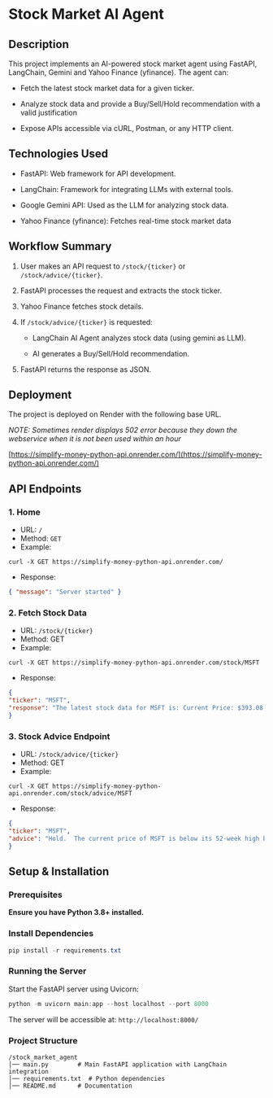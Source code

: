 # Stock Market AI Agent

## Description

This project implements an AI-powered stock market agent using FastAPI, LangChain, Gemini and Yahoo Finance (yfinance). The agent can:

* Fetch the latest stock market data for a given ticker.

* Analyze stock data and provide a Buy/Sell/Hold recommendation with a valid justification

* Expose APIs accessible via cURL, Postman, or any HTTP client.

## Technologies Used
* FastAPI: Web framework for API development.

* LangChain: Framework for integrating LLMs with external tools.

* Google Gemini API: Used as the LLM for analyzing stock data.

* Yahoo Finance (yfinance): Fetches real-time stock market data

## Workflow Summary
1. User makes an API request to `/stock/{ticker}` or `/stock/advice/{ticker}`.

2. FastAPI processes the request and extracts the stock ticker.

3. Yahoo Finance fetches stock details.

4. If `/stock/advice/{ticker}` is requested:

    * LangChain AI Agent analyzes stock data (using gemini as LLM).

    *  AI generates a Buy/Sell/Hold recommendation.

7. FastAPI returns the response as JSON.

## Deployment   

The project is deployed on Render with the following base URL.

*NOTE: Sometimes render displays 502 error because they down the webservice when it is not been used within an hour*

[https://simplify-money-python-api.onrender.com/](https://simplify-money-python-api.onrender.com/)

## API Endpoints

### 1. Home
* URL: `/`
* Method: `GET`
* Example: 
```curl
curl -X GET https://simplify-money-python-api.onrender.com/
```
* Response:
```json
{ "message": "Server started" }
```

### 2. Fetch Stock Data
* URL: `/stock/{ticker}`
* Method: GET
* Example: 
```curl
curl -X GET https://simplify-money-python-api.onrender.com/stock/MSFT
```
* Response:
```json
{
"ticker": "MSFT",
"response": "The latest stock data for MSFT is: Current Price: $393.08, Previous Close: $391.26, Day High: $395.4, Day Low: $389.81, 52-Week High: $468.35, 52-Week Low: $376.91, Volume: 20,132,071, Market Cap: $2,922,148,790,272, P/E Ratio: 31.65.  Note that these values are approximate and based on the output of the Stock Data Fetcher at the time of execution."
}
```

### 3. Stock Advice Endpoint
* URL: `/stock/advice/{ticker}`
* Method: GET
* Example: 
```curl
curl -X GET https://simplify-money-python-api.onrender.com/stock/advice/MSFT
```
* Response:
```json
{
"ticker": "MSFT",
"advice": "Hold.  The current price of MSFT is below its 52-week high but above its 52-week low.  However, the relatively high P/E ratio suggests the stock may be overvalued.  Therefore, a \"Hold\" recommendation is appropriate based on the limited data provided.  Further analysis incorporating market conditions and future earnings projections would be beneficial for a more informed decision."
}
```

## Setup & Installation
### Prerequisites
**Ensure you have Python 3.8+ installed.**

### Install Dependencies
```powershell
pip install -r requirements.txt
```

### Running the Server
Start the FastAPI server using Uvicorn:
```powershell
python -m uvicorn main:app --host localhost --port 8000
```
The server will be accessible at: `http://localhost:8000/`

### Project Structure
```curl
/stock_market_agent
│── main.py        # Main FastAPI application with LangChain integration
│── requirements.txt  # Python dependencies
│── README.md      # Documentation
```




